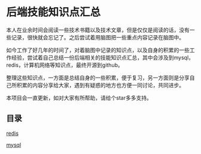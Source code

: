 # 后端技能知识点汇总

本人在业余时间会阅读一些技术书籍以及技术文章，但是仅仅是阅读的话，没有一些记录，很快就会忘记了。之后尝试着用脑图把一些重点内容记录在脑图中。

如今工作了好几年的时间了，对着脑图中记录的知识点，以及自身的积累的一些工作经验，尝试着自己总结一份后端相关的技能知识点汇总，其中会涉及到mysql，redis，计算机网络等知识点，最终开源到github。

整理这些知识点，一方面是总结自身的一些积累，便于复习，另一方面则是分享自己所积累的内容分享给大家，遇到有疑惑的地方也方便一同讨论，共同进步。

本项目会一直更新，如对大家有所帮助，请给个star多多支持。

## 目录
[redis](https://github.com/zhpking/backendSkill/blob/main/redis/redis.md "redis")

[mysql](https://github.com/zhpking/backendSkill/blob/main/redis/mysql.md "mysql")